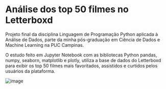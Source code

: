 # Análise dos top 50 filmes no Letterboxd

Projeto final da disciplina Linguagem de Programação Python aplicada à Análise de Dados, parte da minha pós-graduação em Ciência de Dados e Machine Learning na PUC Campinas.

O estudo feito em Jupyter Notebook com as bibliotecas Python pandas, numpy, seaborn, matplotlib e plotly, utiliza a base de dados do Letterboxd para exibir os top 50 filmes mais favoritados, assistidos e curtidos pelos usuários da plataforma.

![image](https://github.com/user-attachments/assets/d9d3ef6f-f6da-45f5-8f0a-d4edc7e5d70e)

